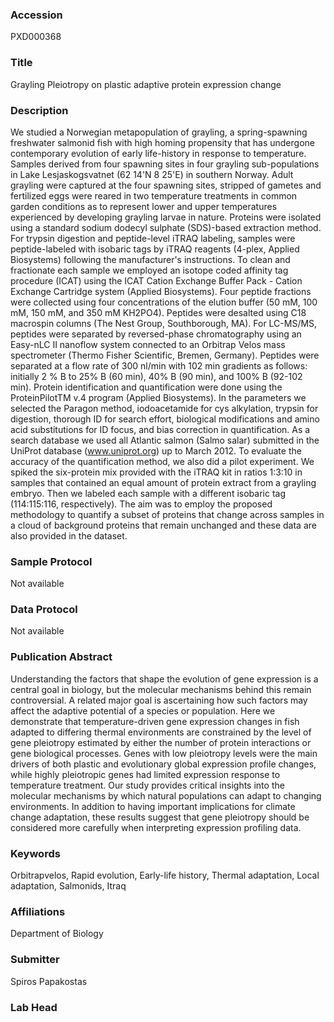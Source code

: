 ### Accession
PXD000368

### Title
Grayling Pleiotropy on plastic adaptive protein expression change

### Description
We studied a Norwegian metapopulation of grayling, a spring-spawning freshwater salmonid fish with high homing propensity that has undergone contemporary evolution of early life-history in response to temperature. Samples derived from four spawning sites in four grayling sub-populations in Lake Lesjaskogsvatnet (62 14'N 8 25'E) in southern Norway. Adult grayling were captured at the four spawning sites, stripped of gametes and fertilized eggs were reared in two temperature treatments in common garden conditions as to represent lower and upper temperatures experienced by developing grayling larvae in nature. Proteins were isolated using a standard sodium dodecyl sulphate (SDS)-based extraction method. For trypsin digestion and peptide-level iTRAQ labeling, samples were peptide-labeled with isobaric tags by iTRAQ reagents (4-plex, Applied Biosystems) following the manufacturer's instructions. To clean and fractionate each sample we employed an isotope coded affinity tag procedure (ICAT) using the ICAT Cation Exchange Buffer Pack - Cation Exchange Cartridge system (Applied Biosystems). Four peptide fractions were collected using four concentrations of the elution buffer (50 mM, 100 mM, 150 mM, and 350 mM KH2PO4). Peptides were desalted using C18 macrospin columns (The Nest Group, Southborough, MA). For LC-MS/MS, peptides were separated by reversed-phase chromatography using an Easy-nLC II nanoflow system connected to an Orbitrap Velos mass spectrometer (Thermo Fisher Scientific, Bremen, Germany). Peptides were separated at a flow rate of 300 nl/min with 102 min gradients as follows: initially 2 % B to 25% B (60 min), 40% B (90 min), and 100% B (92-102 min). Protein identification and quantification were done using the ProteinPilotTM v.4 program (Applied Biosystems). In the parameters we selected the Paragon method, iodoacetamide for cys alkylation, trypsin for digestion, thorough ID for search effort, biological modifications and amino acid substitutions for ID focus, and bias correction in quantification. As a search database we used all Atlantic salmon (Salmo salar) submitted in the UniProt database (www.uniprot.org) up to March 2012. To evaluate the accuracy of the quantification method, we also did a pilot experiment. We spiked the six-protein mix provided with the iTRAQ kit in ratios 1:3:10 in samples that contained an equal amount of protein extract from a grayling embryo. Then we labeled each sample with a different isobaric tag (114:115:116, respectively). The aim was to employ the proposed methodology to quantify a subset of proteins that change across samples in a cloud of background proteins that remain unchanged and these data are also provided in the dataset.

### Sample Protocol
Not available

### Data Protocol
Not available

### Publication Abstract
Understanding the factors that shape the evolution of gene expression is a central goal in biology, but the molecular mechanisms behind this remain controversial. A related major goal is ascertaining how such factors may affect the adaptive potential of a species or population. Here we demonstrate that temperature-driven gene expression changes in fish adapted to differing thermal environments are constrained by the level of gene pleiotropy estimated by either the number of protein interactions or gene biological processes. Genes with low pleiotropy levels were the main drivers of both plastic and evolutionary global expression profile changes, while highly pleiotropic genes had limited expression response to temperature treatment. Our study provides critical insights into the molecular mechanisms by which natural populations can adapt to changing environments. In addition to having important implications for climate change adaptation, these results suggest that gene pleiotropy should be considered more carefully when interpreting expression profiling data.

### Keywords
Orbitrapvelos, Rapid evolution, Early-life history, Thermal adaptation, Local adaptation, Salmonids, Itraq

### Affiliations
Department of Biology

### Submitter
Spiros Papakostas

### Lab Head


